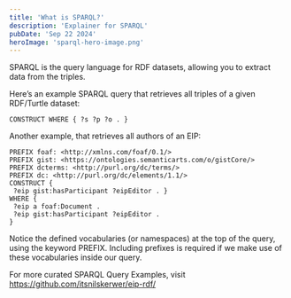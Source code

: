 ```yaml
---
title: 'What is SPARQL?'
description: 'Explainer for SPARQL'
pubDate: 'Sep 22 2024'
heroImage: 'sparql-hero-image.png'
---
```

SPARQL is the query language for RDF datasets, allowing you to extract data from the triples.

Here’s an example SPARQL query that retrieves all triples of a given RDF/Turtle dataset:

```sparql
CONSTRUCT WHERE { ?s ?p ?o . }
```

Another example, that retrieves all authors of an EIP:

```sparql
PREFIX foaf: <http://xmlns.com/foaf/0.1/>
PREFIX gist: <https://ontologies.semanticarts.com/o/gistCore/>
PREFIX dcterms: <http://purl.org/dc/terms/>
PREFIX dc: <http://purl.org/dc/elements/1.1/>
CONSTRUCT { 
 ?eip gist:hasParticipant ?eipEditor . }
WHERE {
 ?eip a foaf:Document .
 ?eip gist:hasParticipant ?eipEditor .
}
```

Notice the defined vocabularies (or namespaces) at the top of the query, using the keyword PREFIX. Including prefixes is required if we make use of these vocabularies inside our query.

For more curated SPARQL Query Examples, visit https://github.com/itsnilskerwer/eip-rdf/